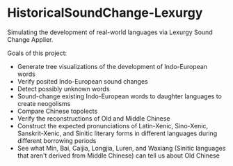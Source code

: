 # HistoricalSoundChange-Lexurgy

Simulating the development of real-world languages via Lexurgy Sound Change Applier.

Goals of this project:
* Generate tree visualizations of the development of Indo-European words
* Verify posited Indo-European sound changes
* Detect possibly unknown words
* Sound-change existing Indo-European words to daughter languages to create neogolisms
* Compare Chinese topolects
* Verify the reconstructions of Old and Middle Chinese
* Construct the expected pronunciations of Latin-Xenic, Sino-Xenic, Sanskrit-Xenic, and Sinitic literary forms in different languages during different borrowing periods
* See what Min, Bai, Caijia, Longjia, Luren, and Waxiang (Sinitic languages that aren't derived from Middle Chinese) can tell us about Old Chinese
